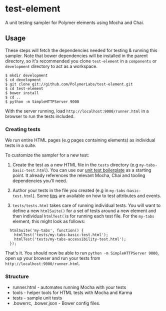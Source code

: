test-element
====================

A unit testing sampler for Polymer elements using Mocha and Chai.

## Usage

These steps will fetch the dependencies needed for testing & running this sampler. Note that bower dependencies will be installed in the parent directory, so it's recommended you clone `test-element` in a `components` or `development` directory to act as a workspace.

```
$ mkdir development
$ cd development
$ git clone git://github.com/PolymerLabs/test-element.git
$ cd test-element
$ bower install
$ cd ..
$ python -m SimpleHTTPServer 9000
```

With the server running, load `http://localhost:9000/runner.html` in a browser to run the tests included. 

### Creating tests

We run entire HTML pages (e.g pages containing elements) as individual tests in a suite. 

To customize the sampler for a new test:

1. Create the test as a new HTML file in the `tests` directory (e.g `my-tabs-basic-test.html`). You can use our [unit test boilerplate](https://raw.githubusercontent.com/PolymerLabs/unit-tests-sampler/master/tests/sample-test.html) as a starting point. It already references the relevant Mocha, Chai and tooling dependencies you'll need.
2. Author your tests in the file you created (e.g in `my-tabs-basic-test.html`). Some [tips](https://gist.github.com/addyosmani/b318ca7618eed38c05e1) are available on how to test attributes and events.

3. `tests/tests.html` takes care of running individual tests. You will want to define a new `htmlSuite()` for a set of tests around a new element and then individual `htmlTest()`s for running each test file. For the `my-tabs` element, this might look as follows:

```
  htmlSuite('my-tabs', function() {
    htmlTest('tests/my-tabs-basic-test.html');
    htmlTest('tests/my-tabs-accessibility-test.html');
  });
```

That's it. You should now be able to run `python -m SimpleHTTPServer 9000`, open up your browser and run your tests from `http://localhost:9000/runner.html`.

### Structure

* runner.html - automates running Mocha with your tests
* tools - helper tools for HTML tests with Mocha and Karma
* tests - sample unit tests
* .bowerrc, .bower.json - Bower config files.

